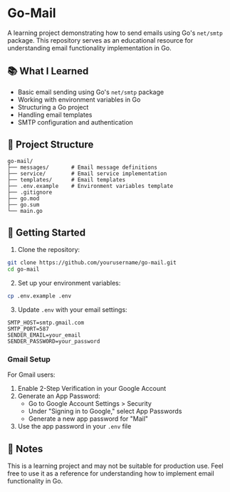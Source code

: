 # Go-Mail

A learning project demonstrating how to send emails using Go's `net/smtp` package. This repository serves as an educational resource for understanding email functionality implementation in Go.

## 📚 What I Learned

- Basic email sending using Go's `net/smtp` package
- Working with environment variables in Go
- Structuring a Go project
- Handling email templates
- SMTP configuration and authentication

## 📁 Project Structure

```
go-mail/
├── messages/       # Email message definitions
├── service/        # Email service implementation
├── templates/      # Email templates
├── .env.example    # Environment variables template
├── .gitignore
├── go.mod
├── go.sum
└── main.go
```

## 🚀 Getting Started

1. Clone the repository:
```bash
git clone https://github.com/yourusername/go-mail.git
cd go-mail
```

2. Set up your environment variables:
```bash
cp .env.example .env
```

3. Update `.env` with your email settings:
```env
SMTP_HOST=smtp.gmail.com
SMTP_PORT=587
SENDER_EMAIL=your_email
SENDER_PASSWORD=your_password
```

### Gmail Setup

For Gmail users:
1. Enable 2-Step Verification in your Google Account
2. Generate an App Password:
   - Go to Google Account Settings > Security
   - Under "Signing in to Google," select App Passwords
   - Generate a new app password for "Mail"
3. Use the app password in your `.env` file


## 📝 Notes

This is a learning project and may not be suitable for production use. Feel free to use it as a reference for understanding how to implement email functionality in Go.
